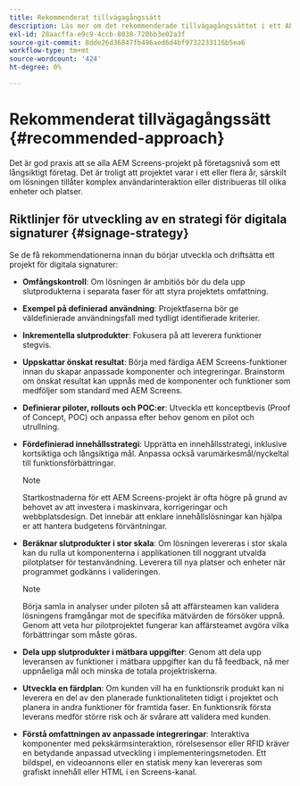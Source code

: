 ```yaml
---
title: Rekommenderat tillvägagångssätt
description: Läs mer om det rekommenderade tillvägagångssättet i ett AEM Screens-projekt.
exl-id: 28aacffa-e9c9-4ccb-8038-720bb3e02a3f
source-git-commit: 8dde26d36847fb496aed6d4bf9732233116b5ea6
workflow-type: tm+mt
source-wordcount: '424'
ht-degree: 0%

---
```


# Rekommenderat tillvägagångssätt {#recommended-approach}

Det är god praxis att se alla AEM Screens-projekt på företagsnivå som ett långsiktigt företag. Det är troligt att projektet varar i ett eller flera år, särskilt om lösningen tillåter komplex användarinteraktion eller distribueras till olika enheter och platser.

## Riktlinjer för utveckling av en strategi för digitala signaturer {#signage-strategy}

Se de få rekommendationerna innan du börjar utveckla och driftsätta ett projekt för digitala signaturer:

* **Omfångskontroll**:
Om lösningen är ambitiös bör du dela upp slutprodukterna i separata faser för att styra projektets omfattning.

* **Exempel på definierad användning**:
Projektfaserna bör ge väldefinierade användningsfall med tydligt identifierade kriterier.

* **Inkrementella slutprodukter**:
Fokusera på att leverera funktioner stegvis.

* **Uppskattar önskat resultat**:
Börja med färdiga AEM Screens-funktioner innan du skapar anpassade komponenter och integreringar. Brainstorm om önskat resultat kan uppnås med de komponenter och funktioner som medföljer som standard med AEM Screens.

* **Definierar piloter, rollouts och POC:er**:
Utveckla ett konceptbevis (Proof of Concept, POC) och anpassa efter behov genom en pilot och utrullning.

* **Fördefinierad innehållsstrategi**:
Upprätta en innehållsstrategi, inklusive kortsiktiga och långsiktiga mål. Anpassa också varumärkesmål/nyckeltal till funktionsförbättringar.

  >[!NOTE]
  >
  > Startkostnaderna för ett AEM Screens-projekt är ofta högre på grund av behovet av att investera i maskinvara, korrigeringar och webbplatsdesign. Det innebär att enklare innehållslösningar kan hjälpa er att hantera budgetens förväntningar.

* **Beräknar slutprodukter i stor skala**:
Om lösningen levereras i stor skala kan du rulla ut komponenterna i applikationen till noggrant utvalda pilotplatser för testanvändning. Leverera till nya platser och enheter när programmet godkänns i valideringen.

  >[!NOTE]
  >
  > Börja samla in analyser under piloten så att affärsteamen kan validera lösningens framgångar mot de specifika mätvärden de försöker uppnå. Genom att veta hur pilotprojektet fungerar kan affärsteamet avgöra vilka förbättringar som måste göras.

* **Dela upp slutprodukter i mätbara uppgifter**:
Genom att dela upp leveransen av funktioner i mätbara uppgifter kan du få feedback, nå mer uppnåeliga mål och minska de totala projektriskerna.

* **Utveckla en färdplan**:
Om kunden vill ha en funktionsrik produkt kan ni leverera en del av den planerade funktionaliteten tidigt i projektet och planera in andra funktioner för framtida faser. En funktionsrik första leverans medför större risk och är svårare att validera med kunden.

* **Förstå omfattningen av anpassade integreringar**:
Interaktiva komponenter med pekskärmsinteraktion, rörelsesensor eller RFID kräver en betydande anpassad utveckling i implementeringsmetoden. Ett bildspel, en videoannons eller en statisk meny kan levereras som grafiskt innehåll eller HTML i en Screens-kanal.

